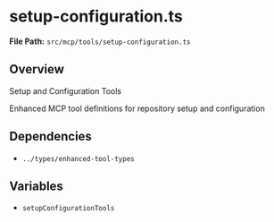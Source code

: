 # setup-configuration.ts

**File Path:** `src/mcp/tools/setup-configuration.ts`

## Overview

Setup and Configuration Tools

Enhanced MCP tool definitions for repository setup and configuration

## Dependencies

- `../types/enhanced-tool-types`

## Variables

- `setupConfigurationTools`


